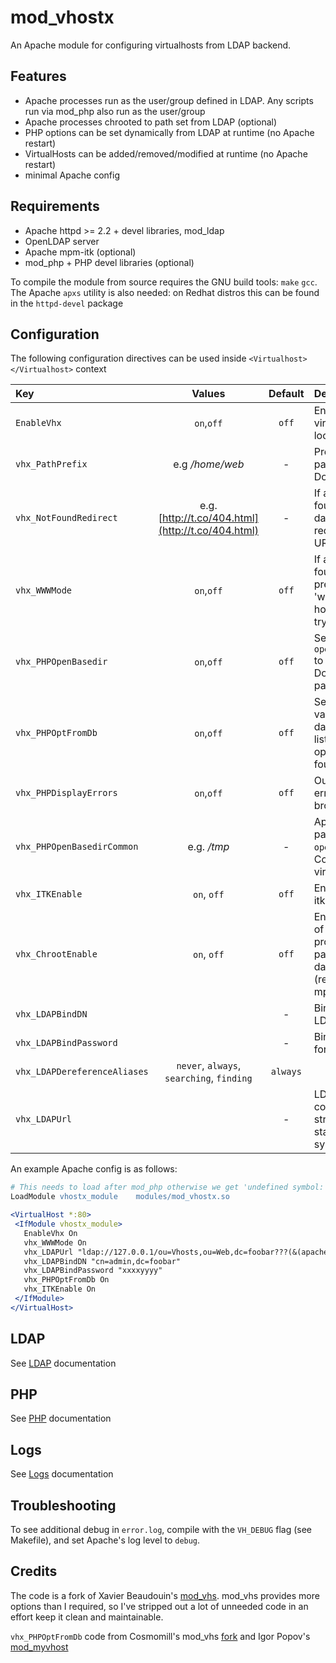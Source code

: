 mod_vhostx
==========

An Apache module for configuring virtualhosts from LDAP backend.

Features
--------
* Apache processes run as the user/group defined in LDAP. Any scripts run via mod_php also run as the user/group
* Apache processes chrooted to path set from LDAP (optional)
* PHP options can be set dynamically from LDAP at runtime (no Apache restart)
* VirtualHosts can be added/removed/modified at runtime (no Apache restart)
* minimal Apache config 

Requirements
------------
* Apache httpd >= 2.2 + devel libraries, mod_ldap
* OpenLDAP server
* Apache mpm-itk (optional)
* mod_php + PHP devel libraries (optional)

To compile the module from source requires the GNU build tools: `make` `gcc`. 
The Apache `apxs` utility is also needed: on Redhat distros this can be found in the `httpd-devel` package

Configuration
-------------
The following configuration directives can be used inside `<Virtualhost>` `</Virtualhost>` context

Key | Values | Default | Description
:--- | :---: | :---: | :---
`EnableVhx`     | `on`,`off` | `off`   | Enable virtualhost lookups
`vhx_PathPrefix`| e.g _/home/web_     | - | Prepend this path to DocumentRoot
`vhx_NotFoundRedirect` | e.g. [http://t.co/404.html](http://t.co/404.html) | - | If a host is not found in the database redirect to this URL
`vhx_WWWMode` | `on`,`off` | `off` | If a host is not found, prepend 'www.' to the hostname and try again
`vhx_PHPOpenBasedir` | `on`,`off` | `off` | Set PHP `open_basedir` to include DocumentRoot path
`vhx_PHPOptFromDb` | `on`,`off` | `off` | Set PHP `ini` values from database. A list of valid options can be found [here](http://www.php.net/manual/en/ini.list.php)
`vhx_PHPDisplayErrors` | `on`,`off` | `off` | Output PHP errors to browser.
`vhx_PHPOpenBasedirCommon` | e.g. _/tmp_ | - | Append this path to `open_basedir`. Common to all virtualhosts
`vhx_ITKEnable` | `on`, `off` | `off` | Enable mpm-itk support 
`vhx_ChrootEnable` | `on`, `off` | `off` | Enable chroot of Apache process using path from database (requires mpm-itk)
`vhx_LDAPBindDN` |  | - | Bind DN for LDAP user
`vhx_LDAPBindPassword` |  | - | Bind Password for LDAP user
`vhx_LDAPDereferenceAliases` | `never`, `always`, `searching`, `finding` | `always` | 
`vhx_LDAPUrl` |  | - | LDAP Server connection string. Uses standard URL syntax

An example Apache config is as follows:

```apache
# This needs to load after mod_php otherwise we get 'undefined symbol: zend_alter_ini_entry' 
LoadModule vhostx_module    modules/mod_vhostx.so

<VirtualHost *:80>
 <IfModule vhostx_module>
   EnableVhx On
   vhx_WWWMode On
   vhx_LDAPUrl "ldap://127.0.0.1/ou=Vhosts,ou=Web,dc=foobar???(&(apacheVhostEnabled=yes)(objectClass=apacheConfig))"
   vhx_LDAPBindDN "cn=admin,dc=foobar"
   vhx_LDAPBindPassword "xxxxyyyy"
   vhx_PHPOptFromDb On
   vhx_ITKEnable On
 </IfModule>
</VirtualHost>
```
 
LDAP
----
See [LDAP](https://github.com/porjo/mod_vhostx/blob/master/LDAP.md) documentation

PHP
----
See [PHP](https://github.com/porjo/mod_vhostx/blob/master/PHP.md) documentation

Logs
----
See [Logs](https://github.com/porjo/mod_vhostx/blob/master/LOGS.md) documentation

Troubleshooting
---------------
To see additional debug in `error.log`, compile with the `VH_DEBUG` flag (see Makefile), and set Apache's log level to `debug`.

Credits
--------
The code is a fork of Xavier Beaudouin's [mod_vhs](http://openvisp.fr/doku/doku.php?id=mod_vhs:intro). mod_vhs provides more options than I required, so I've stripped out a lot of unneeded code in an effort keep it clean and maintainable.

`vhx_PHPOptFromDb` code from Cosmomill's mod_vhs [fork](https://bitbucket.org/cosmomill/mod_vhs) and Igor Popov's [mod_myvhost](http://code.google.com/p/mod-myvhost/)
